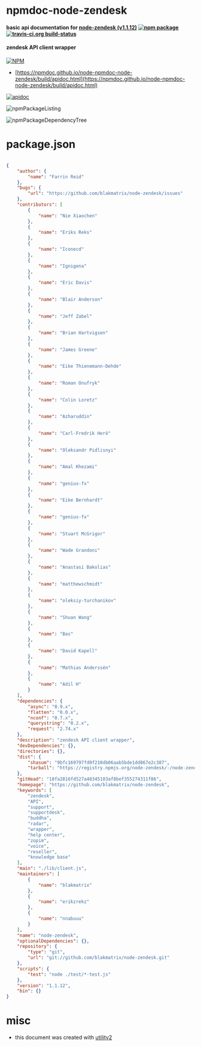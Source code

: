 # npmdoc-node-zendesk

#### basic api documentation for  [node-zendesk (v1.1.12)](https://github.com/blakmatrix/node-zendesk)  [![npm package](https://img.shields.io/npm/v/npmdoc-node-zendesk.svg?style=flat-square)](https://www.npmjs.org/package/npmdoc-node-zendesk) [![travis-ci.org build-status](https://api.travis-ci.org/npmdoc/node-npmdoc-node-zendesk.svg)](https://travis-ci.org/npmdoc/node-npmdoc-node-zendesk)

#### zendesk API client wrapper

[![NPM](https://nodei.co/npm/node-zendesk.png?downloads=true&downloadRank=true&stars=true)](https://www.npmjs.com/package/node-zendesk)

- [https://npmdoc.github.io/node-npmdoc-node-zendesk/build/apidoc.html](https://npmdoc.github.io/node-npmdoc-node-zendesk/build/apidoc.html)

[![apidoc](https://npmdoc.github.io/node-npmdoc-node-zendesk/build/screenCapture.buildCi.browser.%252Ftmp%252Fbuild%252Fapidoc.html.png)](https://npmdoc.github.io/node-npmdoc-node-zendesk/build/apidoc.html)

![npmPackageListing](https://npmdoc.github.io/node-npmdoc-node-zendesk/build/screenCapture.npmPackageListing.svg)

![npmPackageDependencyTree](https://npmdoc.github.io/node-npmdoc-node-zendesk/build/screenCapture.npmPackageDependencyTree.svg)



# package.json

```json

{
    "author": {
        "name": "Farrin Reid"
    },
    "bugs": {
        "url": "https://github.com/blakmatrix/node-zendesk/issues"
    },
    "contributors": [
        {
            "name": "Nie Xiaochen"
        },
        {
            "name": "Eriks Reks"
        },
        {
            "name": "Iconecd"
        },
        {
            "name": "Ignigena"
        },
        {
            "name": "Eric Davis"
        },
        {
            "name": "Blair Anderson"
        },
        {
            "name": "Jeff Zabel"
        },
        {
            "name": "Brian Hartvigsen"
        },
        {
            "name": "James Greene"
        },
        {
            "name": "Eike Thienemann-Dehde"
        },
        {
            "name": "Roman Onufryk"
        },
        {
            "name": "Colin Loretz"
        },
        {
            "name": "Azharuddin"
        },
        {
            "name": "Carl-Fredrik Herö"
        },
        {
            "name": "Oleksandr Pidlisnyi"
        },
        {
            "name": "Amal Khezami"
        },
        {
            "name": "genius-fx"
        },
        {
            "name": "Eike Bernhardt"
        },
        {
            "name": "genius-fx"
        },
        {
            "name": "Stuart McGrigor"
        },
        {
            "name": "Wade Grandoni"
        },
        {
            "name": "Anastasi Bakolias"
        },
        {
            "name": "matthewschmidt"
        },
        {
            "name": "oleksiy-turchanikov"
        },
        {
            "name": "Shuan Wang"
        },
        {
            "name": "Bas"
        },
        {
            "name": "David Kapell"
        },
        {
            "name": "Mathias Anderssén"
        },
        {
            "name": "Adil H"
        }
    ],
    "dependencies": {
        "async": "0.9.x",
        "flatten": "0.0.x",
        "nconf": "0.7.x",
        "querystring": "0.2.x",
        "request": "2.74.x"
    },
    "description": "zendesk API client wrapper",
    "devDependencies": {},
    "directories": {},
    "dist": {
        "shasum": "9bfc169797fd0f210db06aab5bde1dd867e2c387",
        "tarball": "https://registry.npmjs.org/node-zendesk/-/node-zendesk-1.1.12.tgz"
    },
    "gitHead": "18fa2816fd527a48345103af8bef355274311f86",
    "homepage": "https://github.com/blakmatrix/node-zendesk",
    "keywords": [
        "zendesk",
        "API",
        "support",
        "supportdesk",
        "buddha",
        "radar",
        "wrapper",
        "help center",
        "zopim",
        "voice",
        "reseller",
        "knowledge base"
    ],
    "main": "./lib/client.js",
    "maintainers": [
        {
            "name": "blakmatrix"
        },
        {
            "name": "erikzrekz"
        },
        {
            "name": "nnabuuu"
        }
    ],
    "name": "node-zendesk",
    "optionalDependencies": {},
    "repository": {
        "type": "git",
        "url": "git://github.com/blakmatrix/node-zendesk.git"
    },
    "scripts": {
        "test": "node ./test/*-test.js"
    },
    "version": "1.1.12",
    "bin": {}
}
```



# misc
- this document was created with [utility2](https://github.com/kaizhu256/node-utility2)
